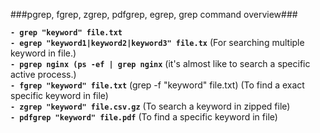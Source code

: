 ###pgrep, fgrep, zgrep, pdfgrep, egrep, grep command overview###

__```- grep "keyword" file.txt```__  
__```- egrep "keyword1|keyword2|keyword3" file.tx```__ (For searching multiple keyword in file.)  
__```- pgrep nginx (ps -ef | grep nginx```__ (it's almost like to search a specific active process.)   
__```- fgrep "keyword" file.txt```__ (grep -f "keyword" file.txt) (To find a exact specific keyword in file)  
__```- zgrep "keyword" file.csv.gz```__ (To search a keyword in zipped file)  
__```- pdfgrep "keyword" file.pdf```__ (To find a specific keyword in file)  
